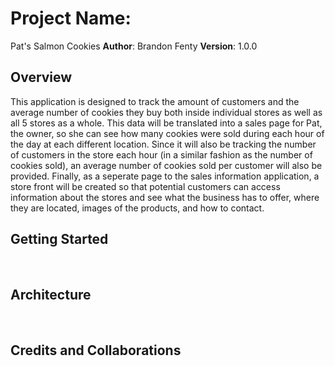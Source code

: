# Project Name: 
Pat's Salmon Cookies
**Author**: Brandon Fenty
**Version**: 1.0.0 
​
## Overview

This application is designed to track the amount of customers and the average number of cookies they buy both inside individual stores as well as all 5 stores as a whole. This data will be translated into a sales page for Pat, the owner, so she can see how many cookies were sold during each hour of the day at each different location. Since it will also be tracking the number of customers in the store each hour (in a similar fashion as the number of cookies sold), an average number of cookies sold per customer will also be provided. Finally, as a seperate page to the sales information application, a store front will be created so that potential customers can access information about the stores and see what the business has to offer, where they are located, images of the products, and how to contact.
​
## Getting Started
<!-- What are the steps that a user must take in order to build this app on their own machine and get it running? -->
​
## Architecture
<!-- Provide a detailed description of the application design. What technologies (languages, libraries, etc) you're using, and any other relevant design information. -->
​
​
## Credits and Collaborations
<!-- Give credit (and a link) to other people or resources that helped you build this application. -->